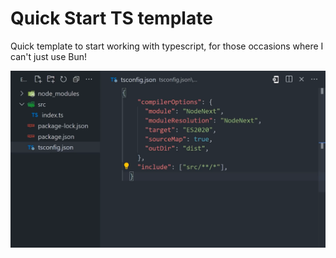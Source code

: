 
# Quick Start TS template

Quick template to  start working with typescript, for those occasions where I can't just use Bun!

![photo](./img/H91aqUHn8sE-1098x618.png)